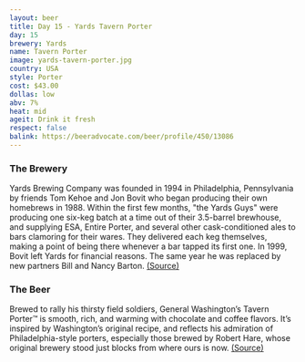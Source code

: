 ```yaml
---
layout: beer
title: Day 15 - Yards Tavern Porter
day: 15
brewery: Yards
name: Tavern Porter
image: yards-tavern-porter.jpg
country: USA
style: Porter
cost: $43.00
dollas: low
abv: 7%
heat: mid
ageit: Drink it fresh
respect: false
balink: https://beeradvocate.com/beer/profile/450/13086
---
```


### The Brewery

Yards Brewing Company was founded in 1994 in Philadelphia, Pennsylvania by friends Tom Kehoe and Jon Bovit who began producing their own homebrews in 1988. Within the first few months, "the Yards Guys" were producing one six-keg batch at a time out of their 3.5-barrel brewhouse, and supplying ESA, Entire Porter, and several other cask-conditioned ales to bars clamoring for their wares. They delivered each keg themselves, making a point of being there whenever a bar tapped its first one. In 1999, Bovit left Yards for financial reasons. The same year he was replaced by new partners Bill and Nancy Barton. [(Source)](https://en.wikipedia.org/wiki/Yards_Brewing_Company)

### The Beer

Brewed to rally his thirsty field soldiers, General Washington’s Tavern Porter™ is smooth, rich, and warming with chocolate and coffee flavors. It’s inspired by Washington’s original recipe, and reflects his admiration of Philadelphia-style porters, especially those brewed by Robert Hare, whose original brewery stood just blocks from where ours is now. [(Source)](https://www.yardsbrewing.com/ales/ales-of-the-revolution/general-washingtons-tavern-porter)